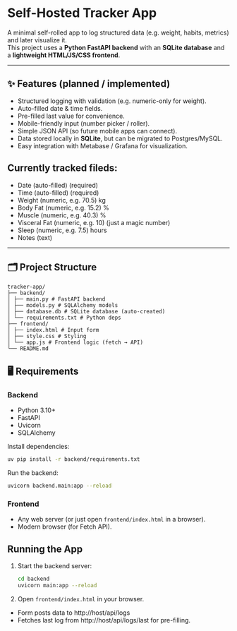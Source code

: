 # Self-Hosted Tracker App

A minimal self-rolled app to log structured data (e.g. weight, habits, metrics) and later visualize it.  
This project uses a **Python FastAPI backend** with an **SQLite database** and a **lightweight HTML/JS/CSS frontend**.

---

## ✨ Features (planned / implemented)
- Structured logging with validation (e.g. numeric-only for weight).
- Auto-filled date & time fields.
- Pre-filled last value for convenience.
- Mobile-friendly input (number picker / roller).
- Simple JSON API (so future mobile apps can connect).
- Data stored locally in **SQLite**, but can be migrated to Postgres/MySQL.
- Easy integration with Metabase / Grafana for visualization.


## Currently tracked fileds:
- Date (auto-filled) (required)
- Time (auto-filled) (required)
- Weight (numeric, e.g. 70.5) kg
- Body Fat (numeric, e.g. 15.2) %
- Muscle (numeric, e.g. 40.3) %
- Visceral Fat (numeric, e.g. 10) (just a magic number)
- Sleep (numeric, e.g. 7.5) hours
- Notes (text)

---

## 🗂 Project Structure
```
tracker-app/
├── backend/
│ ├── main.py # FastAPI backend
│ ├── models.py # SQLAlchemy models
│ ├── database.db # SQLite database (auto-created)
│ └── requirements.txt # Python deps
├── frontend/
│ ├── index.html # Input form
│ ├── style.css # Styling
│ └── app.js # Frontend logic (fetch → API)
└── README.md
```

## 🖥 Requirements

### Backend
- Python 3.10+
- FastAPI
- Uvicorn
- SQLAlchemy

Install dependencies:
```bash
uv pip install -r backend/requirements.txt
```

Run the backend:
```bash
uvicorn backend.main:app --reload
```
### Frontend
- Any web server (or just open `frontend/index.html` in a browser).
- Modern browser (for Fetch API).

## Running the App
1. Start the backend server:
    ```bash
    cd backend
    uvicorn main:app --reload
    ```
2. Open `frontend/index.html` in your browser.
  - Form posts data to http://host/api/logs
  - Fetches last log from http://host/api/logs/last for pre-filling.
